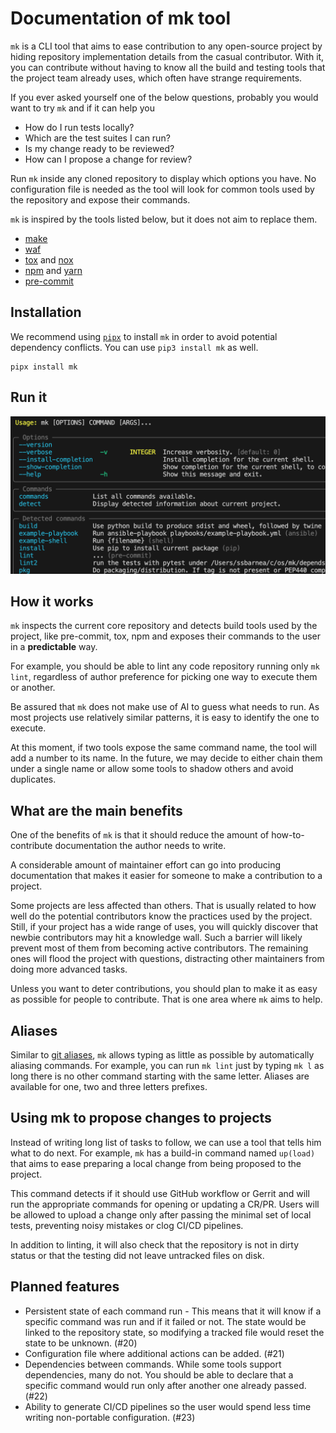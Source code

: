 # Documentation of mk tool

`mk` is a CLI tool that aims to ease contribution to any open-source project by
hiding repository implementation details from the casual contributor. With it,
you can contribute without having to know all the build and testing tools that
the project team already uses, which often have strange requirements.

If you ever asked yourself one of the below questions, probably you would want
to try `mk` and if it can help you

- How do I run tests locally?
- Which are the test suites I can run?
- Is my change ready to be reviewed?
- How can I propose a change for review?

Run `mk` inside any cloned repository to display which options you have. No
configuration file is needed as the tool will look for common tools used by the
repository and expose their commands.

`mk` is inspired by the tools listed below, but it does not aim to replace them.

- [make](https://www.gnu.org/software/make/)
- [waf](https://gitlab.com/ita1024/waf)
- [tox](https://github.com/tox-dev/tox/) and
  [nox](https://nox.thea.codes/en/stable/)
- [npm](https://www.npmjs.com/) and [yarn](https://yarnpkg.com/)
- [pre-commit](https://pre-commit.com/)

## Installation

We recommend using [`pipx`](https://pipxproject.github.io/pipx/) to install `mk`
in order to avoid potential dependency conflicts. You can use `pip3 install mk`
as well.

```shell
pipx install mk
```

## Run it

![](images/mk-social-preview.png)

## How it works

`mk` inspects the current core repository and detects build tools used by the
project, like pre-commit, tox, npm and exposes their commands to the user in a
**predictable** way.

For example, you should be able to lint any code repository running only
`mk lint`, regardless of author preference for picking one way to execute them
or another.

Be assured that `mk` does not make use of AI to guess what needs to run. As most
projects use relatively similar patterns, it is easy to identify the one to
execute.

At this moment, if two tools expose the same command name, the tool will add a
number to its name. In the future, we may decide to either chain them under a
single name or allow some tools to shadow others and avoid duplicates.

## What are the main benefits

One of the benefits of `mk` is that it should reduce the amount of
how-to-contribute documentation the author needs to write.

A considerable amount of maintainer effort can go into producing documentation
that makes it easier for someone to make a contribution to a project.

Some projects are less affected than others. That is usually related to how well
do the potential contributors know the practices used by the project. Still, if
your project has a wide range of uses, you will quickly discover that newbie
contributors may hit a knowledge wall. Such a barrier will likely prevent most
of them from becoming active contributors. The remaining ones will flood the
project with questions, distracting other maintainers from doing more advanced
tasks.

Unless you want to deter contributions, you should plan to make it as easy as
possible for people to contribute. That is one area where `mk` aims to help.

## Aliases

Similar to [git aliases](https://git-scm.com/book/en/v2/Git-Basics-Git-Aliases),
`mk` allows typing as little as possible by automatically aliasing commands. For
example, you can run `mk lint` just by typing `mk l` as long there is no other
command starting with the same letter. Aliases are available for one, two and
three letters prefixes.

## Using mk to propose changes to projects

Instead of writing long list of tasks to follow, we can use a tool that tells
him what to do next. For example, `mk` has a build-in command named `up(load)`
that aims to ease preparing a local change from being proposed to the project.

This command detects if it should use GitHub workflow or Gerrit and will run the
appropriate commands for opening or updating a CR/PR. Users will be allowed to
upload a change only after passing the minimal set of local tests, preventing
noisy mistakes or clog CI/CD pipelines.

In addition to linting, it will also check that the repository is not in dirty
status or that the testing did not leave untracked files on disk.

## Planned features

- Persistent state of each command run - This means that it will know if a
  specific command was run and if it failed or not. The state would be linked to
  the repository state, so modifying a tracked file would reset the state to be
  unknown. (#20)
- Configuration file where additional actions can be added. (#21)
- Dependencies between commands. While some tools support dependencies, many do
  not. You should be able to declare that a specific command would run only
  after another one already passed. (#22)
- Ability to generate CI/CD pipelines so the user would spend less time writing
  non-portable configuration. (#23)
